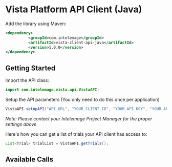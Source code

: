 # Vista Platform API Client (Java)

Add the library using Maven:
```xml
<dependency>
          <groupId>com.intelemage</groupId>
          <artifactId>vista-client-api-java</artifactId>
          <version>1.0.0</version>
</dependency>
```

## Getting Started

Import the API class:
```java
import com.intelemage.vista.api.VistaAPI;
```

Setup the API parameters (You only need to do this once per application)
```java
VistaAPI.setupAPI("API_URL", "YOUR_CLIENT_ID", "YOUR_API_KEY", "YOUR_APP_NAME", "YOUR_APP_VERSION");
```

<i>Note: Please contact your Intelemage Project Manager for the proper settings above</i>

Here's how you can get a list of trials your API client has access to:
```java  
List<Trial> trialList = VistaAPI.getTrials();
```


## Available Calls

